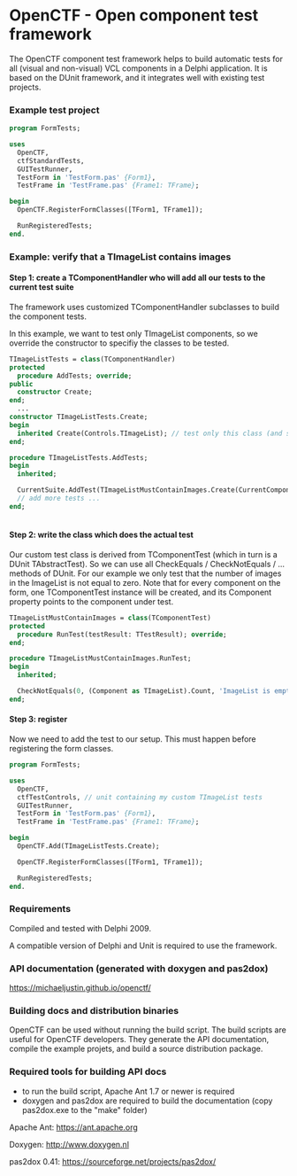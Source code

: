 # OpenCTF - Open component test framework

The OpenCTF component test framework helps to build automatic tests for all (visual and non-visual) VCL components in a Delphi application. It is based on the DUnit framework, and it integrates well with existing test projects.

### Example test project ###

```pascal
program FormTests;

uses
  OpenCTF,
  ctfStandardTests,
  GUITestRunner,
  TestForm in 'TestForm.pas' {Form1},
  TestFrame in 'TestFrame.pas' {Frame1: TFrame};

begin
  OpenCTF.RegisterFormClasses([TForm1, TFrame1]);

  RunRegisteredTests;
end.
```

### Example: verify that a TImageList contains images

#### Step 1: create a TComponentHandler who will add all our tests to the current test suite

The framework uses customized TComponentHandler subclasses to build the component tests. 

In this example, we want to test only TImageList components, so we override the constructor to specifiy the classes to be tested.

```pascal
TImageListTests = class(TComponentHandler)
protected
  procedure AddTests; override;
public
  constructor Create;
end;
  ...
constructor TImageListTests.Create;
begin
  inherited Create(Controls.TImageList); // test only this class (and subclasses)
end;

procedure TImageListTests.AddTests;
begin
  inherited;

  CurrentSuite.AddTest(TImageListMustContainImages.Create(CurrentComponent)); // see below
  // add more tests ...
end;
  
```

#### Step 2: write the class which does the actual test 

Our custom test class is derived from TComponentTest (which in turn is a DUnit TAbstractTest).
So we can use all CheckEquals / CheckNotEquals / ...  methods of DUnit.
For our example we only test that the number of images in the ImageList is not equal to zero.
Note that for every component on the form, one TComponentTest instance will be created, and its Component property points to the component under test. 

```pascal
TImageListMustContainImages = class(TComponentTest)
protected
  procedure RunTest(testResult: TTestResult); override;
end;

procedure TImageListMustContainImages.RunTest;
begin
  inherited;

  CheckNotEquals(0, (Component as TImageList).Count, 'ImageList is empty');
end;
```

#### Step 3: register

Now we need to add the test to our setup. This must happen before registering the form classes. 

```pascal
program FormTests;

uses
  OpenCTF,
  ctfTestControls, // unit containing my custom TImageList tests
  GUITestRunner,
  TestForm in 'TestForm.pas' {Form1},
  TestFrame in 'TestFrame.pas' {Frame1: TFrame};

begin
  OpenCTF.Add(TImageListTests.Create);

  OpenCTF.RegisterFormClasses([TForm1, TFrame1]);

  RunRegisteredTests;
end.
```

### Requirements ###

Compiled and tested with Delphi 2009.

A compatible version of Delphi and Unit is required to use the framework.

### API documentation (generated with doxygen and pas2dox) ###

https://michaeljustin.github.io/openctf/

### Building docs and distribution binaries ###

OpenCTF can be used without running the build script. The build scripts are useful for OpenCTF developers. They generate the API documentation, compile the example projets, and build a source distribution package.

### Required tools for building API docs ###

- to run the build script, Apache Ant 1.7 or newer is required
- doxygen and pas2dox are required to build the documentation (copy pas2dox.exe to the "make" folder)

Apache Ant: 
https://ant.apache.org

Doxygen:
http://www.doxygen.nl

pas2dox 0.41:
https://sourceforge.net/projects/pas2dox/
